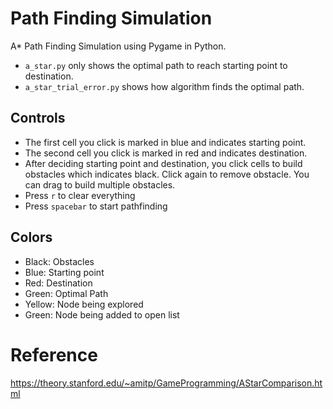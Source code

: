 # Path Finding Simulation
A* Path Finding Simulation using Pygame in Python.
* `a_star.py` only shows the optimal path to reach starting point to destination.
* `a_star_trial_error.py` shows how algorithm finds the optimal path.

## Controls
* The first cell you click is marked in blue and indicates starting point.
* The second cell you click is marked in red and indicates destination.
* After deciding starting point and destination, you click cells to build obstacles which indicates black. Click again to remove obstacle. You can drag to build multiple obstacles.
* Press `r` to clear everything
* Press `spacebar` to start pathfinding

## Colors
* Black: Obstacles
* Blue: Starting point
* Red: Destination
* Green: Optimal Path
* Yellow: Node being explored
* Green: Node being added to open list

# Reference
https://theory.stanford.edu/~amitp/GameProgramming/AStarComparison.html